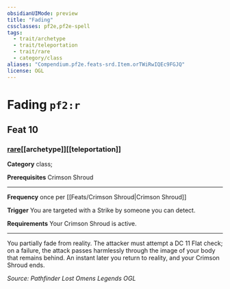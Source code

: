 ```yaml
---
obsidianUIMode: preview
title: "Fading"
cssclasses: pf2e,pf2e-spell
tags:
  - trait/archetype
  - trait/teleportation
  - trait/rare
  - category/class
aliases: "Compendium.pf2e.feats-srd.Item.orTWiRwIQEc9FGJQ"
license: OGL
---
```

# Fading `pf2:r`
## Feat 10
### [rare](rare "Rare Rarity Trait")[[archetype]][[teleportation]]

**Category** class; 



**Prerequisites** Crimson Shroud
* * *
**Frequency** once per [[Feats/Crimson Shroud|Crimson Shroud]]

**Trigger** You are targeted with a Strike by someone you can detect.

**Requirements** Your Crimson Shroud is active.

* * *

You partially fade from reality. The attacker must attempt a DC 11 Flat check; on a failure, the attack passes harmlessly through the image of your body that remains behind. An instant later you return to reality, and your Crimson Shroud ends.

*Source: Pathfinder Lost Omens Legends*
*OGL*